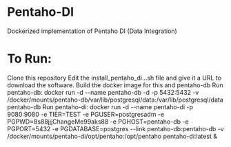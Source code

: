 # Pentaho-DI
Dockerized implementation of Pentaho DI (Data Integration)

# To Run:
Clone this repository
Edit the install_pentaho_di...sh file and give it a URL to download the software.
Build the docker image for this and pentaho-db
Run pentaho-db: docker run -d --name pentaho-db -d -p 5432:5432 -v /docker/mounts/pentaho-db/var/lib/postgresql/data:/var/lib/postgresql/data pentaho-db
Run pentaho-di: docker run -d --name pentaho-di -p 9080:9080 -e TIER=TEST -e PGUSER=postgresadm -e PGPWD=8s88jjjChangeMe99aks88 -e PGHOST=pentaho-db -e PGPORT=5432 -e PGDATABASE=postgres --link pentaho-db:pentaho-db -v /docker/mounts/pentaho-di/opt/pentaho:/opt/pentaho pentaho-di:latest &
